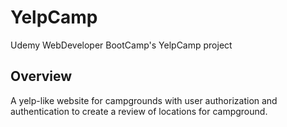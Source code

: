# YelpCamp

Udemy WebDeveloper BootCamp's YelpCamp project

## Overview

A yelp-like website for campgrounds with user authorization and authentication to create a review of locations for campground. 

